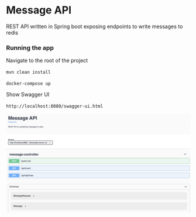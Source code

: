 # Message API
REST API written in Spring boot exposing endpoints to write messages to redis

### Running the app
Navigate to the root of the project

`mvn clean install` 

`docker-compose up`

Show Swagger UI

`http://localhost:8080/swagger-ui.html`


![alt text](docs/swagger.png "Swagger UI")






